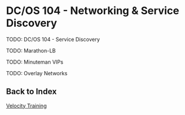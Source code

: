 # DC/OS 104 - Networking & Service Discovery

TODO: DC/OS 104 - Service Discovery

TODO: Marathon-LB

TODO: Minuteman VIPs

TODO: Overlay Networks

## Back to Index

[Velocity Training](README.md)
